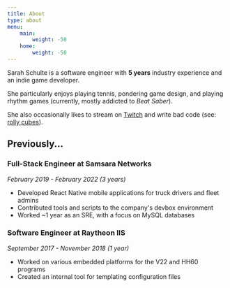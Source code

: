 ```yaml
---
title: About
type: about
menu:
    main:
        weight: -50
    home:
        weight: -50
---
```


Sarah Schulte is a software engineer with **5 years** industry experience and an indie game developer.

She particularly enjoys playing tennis, pondering game design, and playing rhythm games (currently, mostly addicted to _Beat Saber_).

She also occasionally likes to stream on [Twitch](https://twitch.tv/badcop_) and write bad code (see: [rolly cubes](https://github.com/cgsdev0/rollycubes)).

## Previously...

### Full-Stack Engineer at Samsara Networks
_February 2019 - February 2022 (3 years)_
* Developed React Native mobile applications for truck drivers and fleet admins
* Contributed tools and scripts to the company's devbox environment
* Worked ~1 year as an SRE, with a focus on MySQL databases

### Software Engineer at Raytheon IIS
_September 2017 - November 2018 (1 year)_
* Worked on various embedded platforms for the V22 and HH60 programs
* Created an internal tool for templating configuration files
